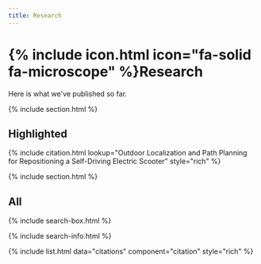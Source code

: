 ```yaml
---
title: Research
---
```


# {% include icon.html icon="fa-solid fa-microscope" %}Research

Here is what we've published so far.

{% include section.html %}

## Highlighted

{% include citation.html lookup="Outdoor Localization and Path Planning for Repositioning a Self-Driving Electric Scooter" style="rich" %}

{% include section.html %}

## All

{% include search-box.html %}

{% include search-info.html %}

{% include list.html data="citations" component="citation" style="rich" %}
